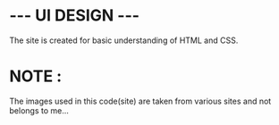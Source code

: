 # --- UI DESIGN ---
The site is created for basic understanding of HTML and CSS.
        

# NOTE :
The images used in this code(site) are taken from various sites and not belongs to me... 
       
